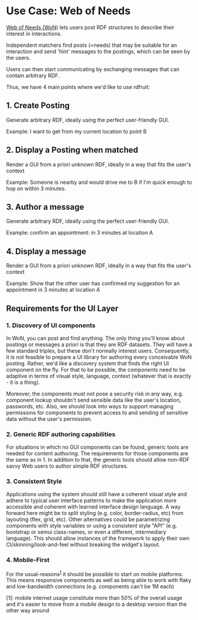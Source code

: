 # Use Case: Web of Needs

[Web of Needs (WoN)](https://matchat.org/) lets users post RDF structures to describe their interest in interactions. 

Independent matchers find posts (=needs) that may be suitable for an interaction and send 'hint' messages to the postings, which can be seen by the users.

Users can then start communicating by exchanging messages that can contain arbitrary RDF.

Thus, we have 4 main points where we'd like to use rdfruit:

## 1. Create Posting

Generate arbitrary RDF, ideally using the perfect user-friendly GUI.

Example: I want to get from my current location to point B

## 2. Display a Posting when matched 

Render a GUI from a priori unknown RDF, ideally in a way that fits the user's context

Example: Someone is nearby and would drive me to B if I'm quick enough to hop on within 3 minutes.

## 3. Author a message 

Generate arbitrary RDF, ideally using the perfect user-friendly GUI.

Example: confirm an appointment: in 3 minutes at location A

## 4. Display a message 

Render a GUI from a priori unknown RDF, ideally in a way that fits the user's context

Example: Show that the other user has confirmed my suggestion for an appointment in 3 minutes at location A


## Requirements for the UI Layer

### 1. Discovery of UI components

In WoN, you can post and find anything. The only thing you'll know about postings or messages a priori is that they are RDF datasets. They will have a few standard triples, but these don't normally interest users. Consequently, it is not feasible to prepare a UI library for authoring every conceivable WoN posting. Rather, we'd like a discovery system that finds the right UI component on the fly. For that to be possible, the components need to be adaptive in terms of visual style, language, context (whatever that is exactly - it is a thing). 

Moreover, the components must not pose a security risk in any way, e.g. component lookup shouldn't send sensible data like the user's location, passwords, etc. Also, we should look into ways to support managing permissions for components to prevent access to and sending of sensitive data without the user's permission.

### 2. Generic RDF authoring capabilities

For situations in which no GUI components can be found, generic tools are needed for content authoring. The requirements for those components are the same as in 1. In addition to that, the generic tools should allow non-RDF savvy Web users to author simple RDF structures.

### 3. Consistent Style

Applications using the system should still have a coherent visual style and adhere to typical user interface patterns to make the application more accessible and coherent with learned interface design language. A way forward here might be to split styling (e.g. color, border-radius, etc) from layouting (flex, grid, etc). Other alternatives could be parametrizing components with style variables or using a consistent style "API" (e.g. bootstrap or semui class-names, or even a different, intermediary language). This should allow instances of the framework to apply their own CI/skinning/look-and-feel without breaking the widget's layout. 

### 4. Mobile-First

For the usual-reasons<sup>[1](#user-content-fn1)</sup> it should be possible to start on mobile platforms. This means responsive components as well as being able to work with flaky and low-bandwidth connections (e.g. components can't be 1M each)

<a id="fn1">[1]</a>: mobile internet usage constitute more than 50% of the overall usage and it's easier to move from a mobile design to a desktop version than the other way around
